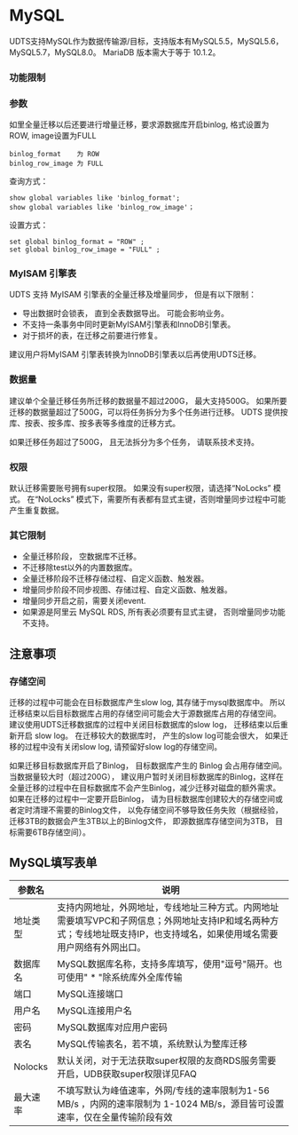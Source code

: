 

# MySQL

UDTS支持MySQL作为数据传输源/目标，支持版本有MySQL5.5，MySQL5.6，MySQL5.7，MySQL8.0。 MariaDB 版本需大于等于 10.1.2。

### 功能限制
### 参数

如里全量迁移以后还要进行增量迁移，要求源数据库开启binlog, 格式设置为ROW, image设置为FULL

```
binlog_format    为 ROW
binlog_row_image 为 FULL
```

查询方式：
```
show global variables like 'binlog_format';
show global variables like 'binlog_row_image'；
```

设置方式：
```
set global binlog_format = "ROW" ;
set global binlog_row_image = "FULL" ;
```

### MyISAM 引擎表

UDTS 支持 MyISAM 引擎表的全量迁移及增量同步， 但是有以下限制：
* 导出数据时会锁表， 直到全表数据导出。 可能会影响业务。
* 不支持一条事务中同时更新MyISAM引擎表和InnoDB引擎表。
* 对于损坏的表，在迁移之前要进行修复。

建议用户将MyISAM 引擎表转换为InnoDB引擎表以后再使用UDTS迁移。

### 数据量

建议单个全量迁移任务所迁移的数据量不超过200G， 最大支持500G。 如果所要迁移的数据量超过了500G，可以将任务拆分为多个任务进行迁移。 UDTS 提供按库、按表、按多库、按多表等多维度的迁移方式。 

如果迁移任务超过了500G， 且无法拆分为多个任务， 请联系技术支持。

### 权限

默认迁移需要账号拥有super权限。 如果没有super权限，请选择“NoLocks” 模式。 在“NoLocks” 模式下，需要所有表都有显式主键，否则增量同步过程中可能产生重复数据。

### 其它限制
- 全量迁移阶段， 空数据库不迁移。
- 不迁移除test以外的内置数据库。
- 全量迁移阶段不迁移存储过程、自定义函数、触发器。
- 增量同步阶段不同步视图、存储过程、自定义函数、触发器。
- 增量同步开启之前，需要关闭event.
- 如果源是阿里云 MySQL RDS, 所有表必须要有显式主键， 否则增量同步功能不支持。 

## 注意事项
### 存储空间

迁移的过程中可能会在目标数据库产生slow log, 其存储于mysql数据库中。 所以迁移结束以后目标数据库占用的存储空间可能会大于源数据库占用的存储空间。 建议使用UDTS迁移数据库的过程中关闭目标数据库的slow log， 迁移结束以后重新开启 slow log。 在迁移较大的数据库时， 产生的slow log可能会很大， 如果迁移的过程中没有关闭slow log, 请预留好slow log的存储空间。 

如果迁移目标数据库开启了Binlog， 目标数据库产生的 Binlog 会占用存储空间。 当数据量较大时（超过200G）， 建议用户暂时关闭目标数据库的Binlog，这样在全量迁移的过程中在目标数据库不会产生Binlog，减少迁移对磁盘的额外需求。 如果在迁移的过程中一定要开启Binlog， 请为目标数据库创建较大的存储空间或者定时清理不需要的Binlog文件， 以免存储空间不够导致任务失败（根据经验，迁移3TB的数据会产生3TB以上的Binlog文件， 即源数据库存储空间为3TB， 目标需要6TB存储空间）。

## MySQL填写表单

| 参数名   | 说明                                                         |
| -------- | ------------------------------------------------------------ |
| 地址类型  | 支持内网地址，外网地址，专线地址三种方式。内网地址需要填写VPC和子网信息；外网地址支持IP和域名两种方式；专线地址既支持IP，也支持域名，如果使用域名需要用户网络有外网出口。  |
| 数据库名 | MySQL数据库名称，支持多库填写，使用"逗号"隔开。也可使用" * "除系统库外全库传输|                                         |
| 端口     | MySQL连接端口                                                |
| 用户名   | MySQL连接用户名                                              |
| 密码     | MySQL数据库对应用户密码                                      |
| 表名     | MySQL传输表名，若不填，系统默认为整库迁移                    |
| Nolocks     | 默认关闭，对于无法获取super权限的友商RDS服务需要开启，UDB获取super权限详见FAQ                  |
| 最大速率     | 不填写默认为峰值速率，外网/专线的速率限制为1-56 MB/s ，内网的速率限制为 1-1024 MB/s，源目皆可设置速率，仅在全量传输阶段有效                   |




